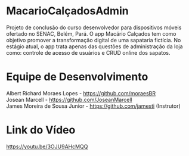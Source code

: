 # MacarioCalçadosAdmin
Projeto de conclusão do curso desenvolvedor para dispositivos móveis ofertado no SENAC, Belém, Pará. O app Macário Calçados tem como objetivo promover a transformação digital de uma sapataria fictícia. No estágio atual, o app trata apenas das questões de administração da loja como: controle de acesso de usuários e CRUD online dos sapatos.

# Equipe de Desenvolvimento
Albert Richard Moraes Lopes - https://github.com/moraesBR </br>
Josean Marcell - https://github.com/JoseanMarcell </br>
James Moreira de Sousa Junior - https://github.com/jamesti (Instrutor)

# Link do Vídeo
https://youtu.be/3OJU9AHcMQQ
